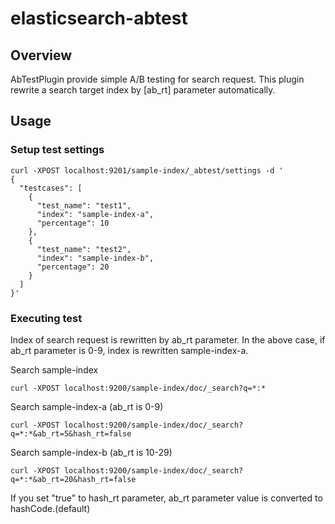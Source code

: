 # elasticsearch-abtest

## Overview

AbTestPlugin provide simple A/B testing for search request. This plugin rewrite a search target index by [ab_rt] parameter automatically.

## Usage

### Setup test settings

```
curl -XPOST localhost:9201/sample-index/_abtest/settings -d '
{
  "testcases": [
    {
      "test_name": "test1",
      "index": "sample-index-a",
      "percentage": 10
    },
    {
      "test_name": "test2",
      "index": "sample-index-b",
      "percentage": 20
    }
  ]
}'
```

### Executing test

Index of search request is rewritten by ab_rt parameter. In the above case, if ab_rt parameter is 0-9, index is rewritten sample-index-a.

Search sample-index
```
curl -XPOST localhost:9200/sample-index/doc/_search?q=*:*
```

Search sample-index-a (ab_rt is 0-9)
```
curl -XPOST localhost:9200/sample-index/doc/_search?q=*:*&ab_rt=5&hash_rt=false
```

Search sample-index-b (ab_rt is 10-29)
```
curl -XPOST localhost:9200/sample-index/doc/_search?q=*:*&ab_rt=20&hash_rt=false
```

If you set "true" to hash_rt parameter, ab_rt parameter value is converted to hashCode.(default)
